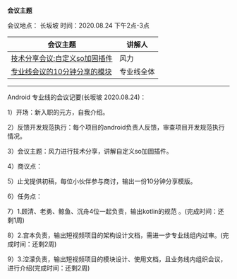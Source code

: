 **会议主题**

会议地点： 长坂坡  时间：2020.08.24       下午2点-3点

| 会议主题                                                     | 讲解人 |
| ------------------------------------------------------------ | ------ |
| [技术分享会议:自定义so加固插件]([http://192.168.11.214:8087/android-team/androidteamtogether/blob/master/%E6%8A%80%E6%9C%AF%E5%88%86%E4%BA%AB%E4%BC%9A%E8%AE%AE/gradle%E6%8F%92%E4%BB%B6%E5%BC%80%E5%8F%91.docx](http://192.168.11.214:8087/android-team/androidteamtogether/blob/master/技术分享会议/gradle插件开发.docx)) | 风力 |
| [专业线会议的10分钟分享的模块](http://192.168.11.214:8087/android-team/androidteamtogether/blob/master/落地方案/文档/Android_技术分享十分钟模版.pdf) | 专业线全体 |

-------------

Android 专业线的会议记要(长坂坡 2020.08.24)：

1）开场：新入职的元方，自我介绍。

2）反馈开发规范执行：每个项目的android负责人反馈，审查项目开发规范执行情况。

3）会议主题：风力进行技术分享，讲解自定义so加固插件。

4）商议点：

5）止戈提供初稿，每位小伙伴参与商讨，输出一份10分钟分享模版。

6）任务点：

7）1.顾清、老勇、鲸鱼、沉舟4位一起负责，输出kotlin的规范 。(完成时间：还剩1周)

8）2.宫本负责，输出短视频项目的架构设计文档，需进一步专业线组内过审。(完成时间：还剩2周)

9）3.涳濛负责，输出短视频项目的模块设计、使用文档，且业务线内组织会议，进行介绍(完成时间：还剩2周)
